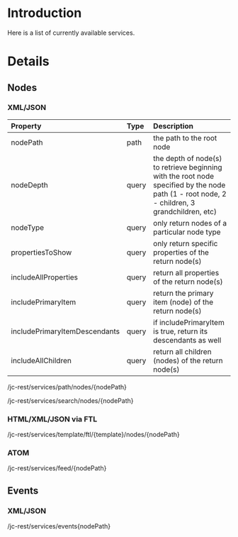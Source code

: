 # Introduction #

Here is a list of currently available services.


# Details #

## Nodes ##

### XML/JSON ###

| **Property** | **Type** | **Description** |
|:-------------|:---------|:----------------|
| nodePath | path | the path to the root node |
| nodeDepth | query | the depth of node(s) to retrieve beginning with the root node specified by the node path (1 - root node, 2 - children, 3 grandchildren, etc) |
| nodeType | query | only return nodes of a particular node type |
| propertiesToShow | query | only return specific properties of the return node(s) |
| includeAllProperties | query | return all properties of the return node(s) |
| includePrimaryItem | query | return the primary item (node) of the return node(s) |
| includePrimaryItemDescendants | query | if includePrimaryItem is true, return its descendants as well |
| includeAllChildren | query | return all children (nodes) of the return node(s) |


/jc-rest/services/path/nodes/{nodePath}

/jc-rest/services/search/nodes/{nodePath}

### HTML/XML/JSON via FTL ###

/jc-rest/services/template/ftl/{template}/nodes/{nodePath}

### ATOM ###

/jc-rest/services/feed/{nodePath}

## Events ##

### XML/JSON ###

/jc-rest/services/events{nodePath}